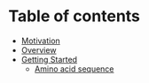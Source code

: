 # Table of contents

* [Motivation](README.md)
* [Overview](overview.md)
* [Getting Started](getting-started/README.md)
  * [Amino acid sequence](getting-started/protein-sequence.md)

